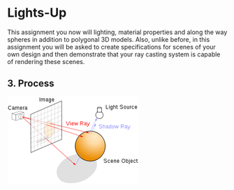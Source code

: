 # Lights-Up
This assignment you now will lighting, material properties and along the way spheres in addition to polygonal 3D models. Also, unlike before, in this assignment you will be asked to create specifications for scenes of your own design and then demonstrate that your ray casting system is capable of rendering these scenes.

## 3. Process
![Process of assignment](./300px-Ray_trace_diagram.svg.png)